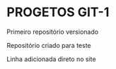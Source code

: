 # PROGETOS GIT-1
 Primeiro repositório versionado

 Repositório criado para teste
 
 Linha adicionada direto no site 

